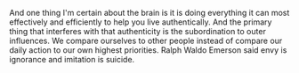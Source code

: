  And one thing I'm certain about the brain is it is doing everything it can most effectively and efficiently to help you live authentically. And the primary thing that interferes with that authenticity is the subordination to outer influences. We compare ourselves to other people instead of compare our daily action to our own highest priorities. Ralph Waldo Emerson said envy is ignorance and imitation is suicide.